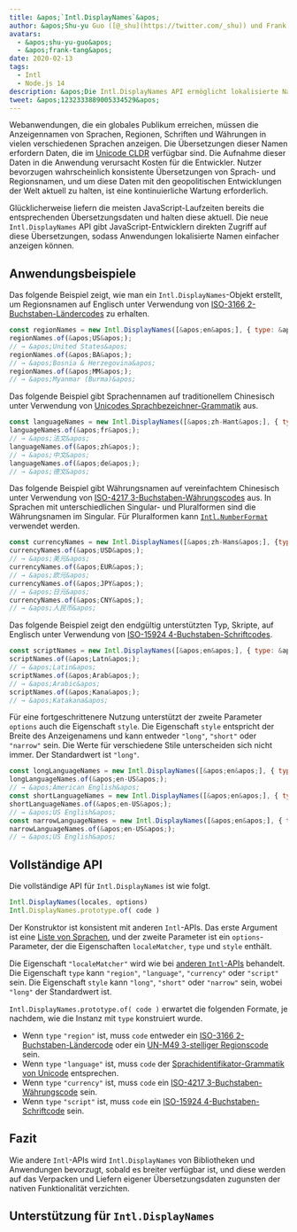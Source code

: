 ```yaml
---
title: &apos;`Intl.DisplayNames`&apos;
author: &apos;Shu-yu Guo ([@_shu](https://twitter.com/_shu)) und Frank Yung-Fong Tang&apos;
avatars:
  - &apos;shu-yu-guo&apos;
  - &apos;frank-tang&apos;
date: 2020-02-13
tags:
  - Intl
  - Node.js 14
description: &apos;Die Intl.DisplayNames API ermöglicht lokalisierte Namen von Sprachen, Regionen, Schriften und Währungen.&apos;
tweet: &apos;1232333889005334529&apos;
---
```

Webanwendungen, die ein globales Publikum erreichen, müssen die Anzeigennamen von Sprachen, Regionen, Schriften und Währungen in vielen verschiedenen Sprachen anzeigen. Die Übersetzungen dieser Namen erfordern Daten, die im [Unicode CLDR](http://cldr.unicode.org/translation/) verfügbar sind. Die Aufnahme dieser Daten in die Anwendung verursacht Kosten für die Entwickler. Nutzer bevorzugen wahrscheinlich konsistente Übersetzungen von Sprach- und Regionsnamen, und um diese Daten mit den geopolitischen Entwicklungen der Welt aktuell zu halten, ist eine kontinuierliche Wartung erforderlich.

<!--truncate-->
Glücklicherweise liefern die meisten JavaScript-Laufzeiten bereits die entsprechenden Übersetzungsdaten und halten diese aktuell. Die neue `Intl.DisplayNames` API gibt JavaScript-Entwicklern direkten Zugriff auf diese Übersetzungen, sodass Anwendungen lokalisierte Namen einfacher anzeigen können.

## Anwendungsbeispiele

Das folgende Beispiel zeigt, wie man ein `Intl.DisplayNames`-Objekt erstellt, um Regionsnamen auf Englisch unter Verwendung von [ISO-3166 2-Buchstaben-Ländercodes](https://www.iso.org/iso-3166-country-codes.html) zu erhalten.

```js
const regionNames = new Intl.DisplayNames([&apos;en&apos;], { type: &apos;region&apos; });
regionNames.of(&apos;US&apos;);
// → &apos;United States&apos;
regionNames.of(&apos;BA&apos;);
// → &apos;Bosnia & Herzegovina&apos;
regionNames.of(&apos;MM&apos;);
// → &apos;Myanmar (Burma)&apos;
```

Das folgende Beispiel gibt Sprachennamen auf traditionellem Chinesisch unter Verwendung von [Unicodes Sprachbezeichner-Grammatik](http://unicode.org/reports/tr35/#Unicode_language_identifier) aus.

```js
const languageNames = new Intl.DisplayNames([&apos;zh-Hant&apos;], { type: &apos;language&apos; });
languageNames.of(&apos;fr&apos;);
// → &apos;法文&apos;
languageNames.of(&apos;zh&apos;);
// → &apos;中文&apos;
languageNames.of(&apos;de&apos;);
// → &apos;德文&apos;
```

Das folgende Beispiel gibt Währungsnamen auf vereinfachtem Chinesisch unter Verwendung von [ISO-4217 3-Buchstaben-Währungscodes](https://www.iso.org/iso-4217-currency-codes.html) aus. In Sprachen mit unterschiedlichen Singular- und Pluralformen sind die Währungsnamen im Singular. Für Pluralformen kann [`Intl.NumberFormat`](https://v8.dev/features/intl-numberformat) verwendet werden.

```js
const currencyNames = new Intl.DisplayNames([&apos;zh-Hans&apos;], {type: &apos;currency&apos;});
currencyNames.of(&apos;USD&apos;);
// → &apos;美元&apos;
currencyNames.of(&apos;EUR&apos;);
// → &apos;欧元&apos;
currencyNames.of(&apos;JPY&apos;);
// → &apos;日元&apos;
currencyNames.of(&apos;CNY&apos;);
// → &apos;人民币&apos;
```

Das folgende Beispiel zeigt den endgültig unterstützten Typ, Skripte, auf Englisch unter Verwendung von [ISO-15924 4-Buchstaben-Schriftcodes](http://unicode.org/iso15924/iso15924-codes.html).

```js
const scriptNames = new Intl.DisplayNames([&apos;en&apos;], { type: &apos;script&apos; });
scriptNames.of(&apos;Latn&apos;);
// → &apos;Latin&apos;
scriptNames.of(&apos;Arab&apos;);
// → &apos;Arabic&apos;
scriptNames.of(&apos;Kana&apos;);
// → &apos;Katakana&apos;
```

Für eine fortgeschrittenere Nutzung unterstützt der zweite Parameter `options` auch die Eigenschaft `style`. Die Eigenschaft `style` entspricht der Breite des Anzeigenamens und kann entweder `"long"`, `"short"` oder `"narrow"` sein. Die Werte für verschiedene Stile unterscheiden sich nicht immer. Der Standardwert ist `"long"`.

```js
const longLanguageNames = new Intl.DisplayNames([&apos;en&apos;], { type: &apos;language&apos; });
longLanguageNames.of(&apos;en-US&apos;);
// → &apos;American English&apos;
const shortLanguageNames = new Intl.DisplayNames([&apos;en&apos;], { type: &apos;language&apos;, style: &apos;short&apos; });
shortLanguageNames.of(&apos;en-US&apos;);
// → &apos;US English&apos;
const narrowLanguageNames = new Intl.DisplayNames([&apos;en&apos;], { type: &apos;language&apos;, style: &apos;narrow&apos; });
narrowLanguageNames.of(&apos;en-US&apos;);
// → &apos;US English&apos;
```

## Vollständige API

Die vollständige API für `Intl.DisplayNames` ist wie folgt.

```js
Intl.DisplayNames(locales, options)
Intl.DisplayNames.prototype.of( code )
```

Der Konstruktor ist konsistent mit anderen `Intl`-APIs. Das erste Argument ist eine [Liste von Sprachen](https://developer.mozilla.org/en-US/docs/Web/JavaScript/Reference/Global_Objects/Intl#Locale_identification_and_negotiation), und der zweite Parameter ist ein `options`-Parameter, der die Eigenschaften `localeMatcher`, `type` und `style` enthält.

Die Eigenschaft `"localeMatcher"` wird wie bei [anderen `Intl`-APIs](https://developer.mozilla.org/en-US/docs/Web/JavaScript/Reference/Global_Objects/Intl#Locale_identification_and_negotiation) behandelt. Die Eigenschaft `type` kann `"region"`, `"language"`, `"currency"` oder `"script"` sein. Die Eigenschaft `style` kann `"long"`, `"short"` oder `"narrow"` sein, wobei `"long"` der Standardwert ist.

`Intl.DisplayNames.prototype.of( code )` erwartet die folgenden Formate, je nachdem, wie die Instanz mit `type` konstruiert wurde.

- Wenn `type` `"region"` ist, muss `code` entweder ein [ISO-3166 2-Buchstaben-Ländercode](https://www.iso.org/iso-3166-country-codes.html) oder ein [UN-M49 3-stelliger Regionscode](https://unstats.un.org/unsd/methodology/m49/) sein.
- Wenn `type` `"language"` ist, muss `code` der [Sprachidentifikator-Grammatik von Unicode](https://unicode.org/reports/tr35/#Unicode_language_identifier) entsprechen.
- Wenn `type` `"currency"` ist, muss `code` ein [ISO-4217 3-Buchstaben-Währungscode](https://www.iso.org/iso-4217-currency-codes.html) sein.
- Wenn `type` `"script"` ist, muss `code` ein [ISO-15924 4-Buchstaben-Schriftcode](https://unicode.org/iso15924/iso15924-codes.html) sein.

## Fazit

Wie andere `Intl`-APIs wird `Intl.DisplayNames` von Bibliotheken und Anwendungen bevorzugt, sobald es breiter verfügbar ist, und diese werden auf das Verpacken und Liefern eigener Übersetzungsdaten zugunsten der nativen Funktionalität verzichten.

## Unterstützung für `Intl.DisplayNames`

<feature-support chrome="81 /blog/v8-release-81#intl.displaynames"
                 firefox="86 https://developer.mozilla.org/en-US/docs/Mozilla/Firefox/Releases/86#javascript"
                 safari="14 https://bugs.webkit.org/show_bug.cgi?id=209779"
                 nodejs="14 https://medium.com/@nodejs/node-js-version-14-available-now-8170d384567e"
                 babel="no"></feature-support>
